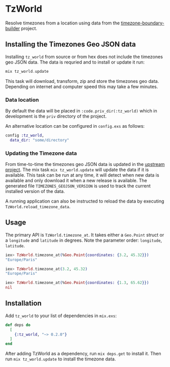 # TzWorld

Resolve timezones from a location using data from the [timezone-boundary-builder](https://github.com/evansiroky/timezone-boundary-builder) project.

## Installing the Timezones Geo JSON data

Installing `tz_world` from source or from hex does not include the timezones geo JSON data. The data is requried and to install or update it run:
```elixir
mix tz_world.update
```
This task will download, transform, zip and store the timezones geo data. Depending on internet and computer speed this may take a few minutes.

### Data location

By default the data will be placed in `:code.priv_dir(:tz_world)` which in development is the `priv` directory of the project.

An alternative location can be configured in `config.exs` as follows:
```elixir
config :tz_world,
  data_dir: "some/directory"
```

### Updating the Timezone data

From time-to-time the timezones geo JSON data is updated in the [upstream project](https://github.com/evansiroky/timezone-boundary-builder/releases). The mix task `mix tz_world.update` will update the data if it is available. This task can be run at any time, it will detect when new data is available and only download it when a new release is available. The generated file `TIMEZONES_GEOJSON_VERSION` is used to track the current installed version of the data.

A running application can also be instructed to reload the data by executing `TzWorld.reload_timezone_data`.

## Usage

The primary API is `TzWorld.timezone_at`. It takes either a `Geo.Point` struct or a `longitude` and `latitude` in degrees. Note the parameter order: `longitude`, `latitude`.

```elixir
iex> TzWorld.timezone_at(%Geo.Point{coordinates: {3.2, 45.32}})
"Europe/Paris"

iex> TzWorld.timezone_at(3.2, 45.32)
"Europe/Paris"

iex> TzWorld.timezone_at(%Geo.Point{coordinates: {1.3, 65.62}})
nil
```

## Installation

Add `tz_world` to your list of dependencies in `mix.exs`:

```elixir
def deps do
  [
    {:tz_world, "~> 0.2.0"}
  ]
end
```
After adding TzWorld as a dependency, run `mix deps.get` to install it. Then run `mix tz_world.update` to install the timezone data.
